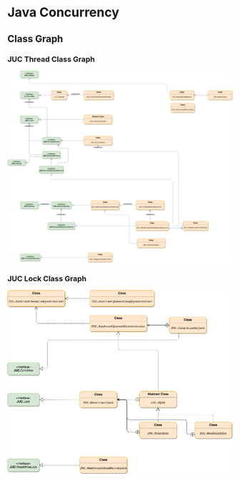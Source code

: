 # Java Concurrency

## Class Graph
### JUC Thread Class Graph
![](pic/JUC-Thread-Class-Map.png)

### JUC Lock Class Graph
![](pic/JUC-Locks-Class-Map.png)